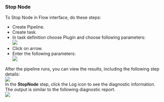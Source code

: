 
### Stop Node

To Stop Node in Flow interface, do these steps:

 * Create Pipeline.
 * Create task.
 * In task definition choose Plugin and choose following parameters:
   <br /><img src="../../plugins/EC-WebSphere/images/StopNode/PipelinePicker.png" />
 * Click on arrow.
 * Enter the following parameters:
   <br /><img src="../../plugins/EC-WebSphere/images/StopNode/PipelineConfig.png" />

After the pipeline runs, you can view the results, including the following step details:
<br /><img src="../../plugins/EC-WebSphere/images/StopNode/PipelineResult.png" />
<br />In the <b>StopNode</b> step, click the Log icon to see the diagnostic information. The output is similar to the following diagnostic report.
<br /><img src="../../plugins/EC-WebSphere/images/StopNode/PipelineLog.png" />
